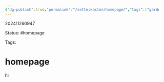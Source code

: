 ```yaml
---
{"dg-publish":true,"permalink":"/zettelkasten/homepage/","tags":["gardenEntry"]}
---
```


202411260947

Status: #homepage

Tags:

# homepage

hi